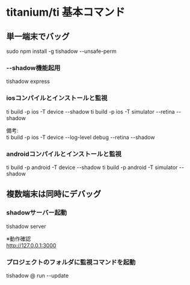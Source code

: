 titanium/ti 基本コマンド
==========================

## 単一端末でバッグ

sudo npm install -g tishadow --unsafe-perm

### --shadow機能起用
tishadow express

### iosコンパイルとインストールと監視
ti build -p ios -T device --shadow
ti build -p ios -T simulator --retina --shadow

備考:  
ti build -p ios -T device --log-level debug --retina --shadow

### androidコンパイルとインストールと監視
ti build -p android -T device --shadow
ti build -p android -T simulator --shadow

## 複数端末は同時にデバッグ

### shadowサーバー起動
tishadow server

※動作確認  
http://127.0.0.1:3000  

### プロジェクトのフォルダに監視コマンドを起動
tishadow @ run --update

